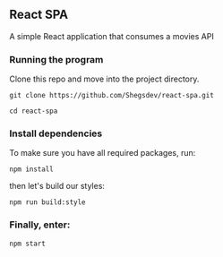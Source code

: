 ## React SPA

A simple React application that consumes a movies API

### Running the program

Clone this repo and move into the project directory. <br>
```
git clone https://github.com/Shegsdev/react-spa.git
```

```
cd react-spa
```

### Install dependencies
To make sure you have all required packages, run:
```
npm install
```
then let's build our styles:
```
npm run build:style
```

### Finally, enter:
```
npm start
```
